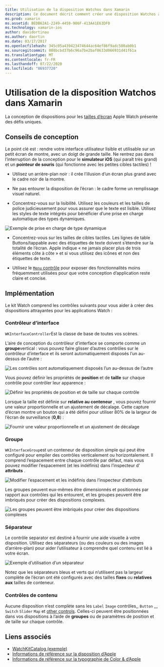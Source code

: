 ```yaml
---
title: Utilisation de la disposition Watchos dans Xamarin
description: Ce document décrit comment créer une disposition Watchos à l’aide de Xamarin. Il aborde les contrôleurs d’interface, les groupes, les séparateurs et les contrôles de contenu.
ms.prod: xamarin
ms.assetid: BEDB62A1-2249-4459-986F-413A41E63DF0
ms.technology: xamarin-ios
author: davidortinau
ms.author: daortin
ms.date: 03/17/2017
ms.openlocfilehash: 345c05a439423474644ac64ef86f9adc580ab0b1
ms.sourcegitcommit: 008bcbd37b6c96a7be2baf0633d066931d41f61a
ms.translationtype: MT
ms.contentlocale: fr-FR
ms.lasthandoff: 07/22/2020
ms.locfileid: "86937720"
---
```

# <a name="working-with-watchos-layout-in-xamarin"></a>Utilisation de la disposition Watchos dans Xamarin

La conception de dispositions pour les [tailles d’écran](~/ios/watchos/app-fundamentals/screen-sizes.md) Apple Watch présente des défis uniques.

## <a name="design-tips"></a>Conseils de conception

Le point clé est : rendre votre interface utilisateur lisible et utilisable sur un petit écran de montre, avec un doigt de grande taille. Ne rentrez pas dans l’interruption de la conception pour le **simulateur iOS** (qui paraît très grand) et un **pointeur de souris** (qui fonctionne avec les petites cibles tactiles) !

- Utilisez un arrière-plan noir : il crée l’illusion d’un écran plus grand avec le cadre noir de la montre.

- Ne pas entourer la disposition de l’écran : le cadre forme un remplissage visuel naturel.

- Concentrez-vous sur la lisibilité. Utilisez les couleurs et les tailles de police judicieusement pour vous assurer que le texte est lisible. Utilisez les styles de texte intégrés pour bénéficier d’une prise en charge automatique des types dynamiques.

![Exemple de prise en charge de type dynamique](layout-images/type.png)

- Concentrez-vous sur les tailles de cibles tactiles. Les lignes de table Buttons/tappable avec des étiquettes de texte doivent s’étendre sur la totalité de l’écran. Apple indique « ne jamais placer plus de trois éléments côte à côte » et si vous utilisez des icônes et non des étiquettes de texte.

- Utilisez le [ `Menu` contrôle](~/ios/watchos/user-interface/menu.md) pour exposer des fonctionnalités moins fréquemment utilisées pour que votre conception d’application reste claire et concise.

## <a name="implementation"></a>Implémentation

Le kit Watch comprend les contrôles suivants pour vous aider à créer des dispositions attrayantes pour les applications Watch :

### <a name="interface-controller"></a>Contrôleur d’interface

`WKInterfaceController`Est la classe de base de toutes vos scènes.

L’aire de conception du contrôleur d’interface se comporte comme un **groupe**vertical : vous pouvez faire glisser d’autres contrôles sur le contrôleur d’interface et ils seront automatiquement disposés l’un au-dessus de l’autre :

![Les contrôles sont automatiquement disposés l’un au-dessus de l’autre](layout-images/controller-scene.png)

Vous pouvez définir les propriétés de **position** et de **taille** sur chaque contrôle pour contrôler leur apparence :

![Définir les propriétés de position et de taille sur chaque contrôle](layout-images/positionsize-attributes.png)

Lorsque la taille est définie sur **relative au conteneur** , vous pouvez fournir une valeur proportionnelle et un ajustement de décalage. Cette capture d’écran montre un bouton qui a été défini pour utiliser 80% de la largeur de l’écran de surveillance (**0,8**) :

![Fournir une valeur proportionnelle et un ajustement de décalage](layout-images/button-attributes.png)

### <a name="group"></a>Groupe

`WKInterfaceGroup`est un conteneur de disposition simple qui peut être configuré pour empiler des contrôles verticalement ou horizontalement. Il comprend l’espacement entre chaque contrôle par défaut, mais vous pouvez modifier l’espacement (et les indéfinis) dans l’inspecteur d' **attributs** .

![Modifier l’espacement et les indéfinis dans l’inspecteur d’attributs](layout-images/group-attributes.png)

Les groupes peuvent eux-mêmes être dimensionnés et positionnés par rapport aux contrôles qui les entourent, et les groupes peuvent être imbriqués pour créer des dispositions complexes.

![Les groupes peuvent être imbriqués pour créer des dispositions complexes](layout-images/group-scene.png)

### <a name="separator"></a>Séparateur

Le contrôle separator est destiné à fournir une aide visuelle à votre disposition. Utilisez des séparateurs (ou des couleurs ou des images d’arrière-plan) pour aider l’utilisateur à comprendre quel contenu est lié à votre écran.

![Exemple d’utilisation d’un séparateur](layout-images/separator-scene.png)

Notez que les séparateurs bleus et verts qui n’utilisent pas la largeur complète de l’écran ont été configurés avec des tailles **fixes** ou **relatives aux** tailles de conteneur.

### <a name="content-controls"></a>Contrôles de contenu

Aucune disposition n’est complète sans les `Label` `Image` contrôles,, `Button` ,,, `Switch` `Slider` `Map` et [other controls](~/ios/watchos/user-interface/index.md).
Celles-ci peuvent être positionnées dans vos dispositions à l’aide de **groupes** ou de paramètres de position et de taille sur chaque contrôle.

## <a name="related-links"></a>Liens associés

- [WatchKitCatalog (exemple)](https://docs.microsoft.com/samples/xamarin/ios-samples/watchos-watchkitcatalog)
- [Informations de référence sur la disposition d’Apple](https://developer.apple.com/library/prerelease/ios/documentation/UserExperience/Conceptual/WatchHumanInterfaceGuidelines/Layout.html)
- [Informations de référence sur la typographie de Color & d’Apple](https://developer.apple.com/library/prerelease/ios/documentation/UserExperience/Conceptual/WatchHumanInterfaceGuidelines/ColorandTypography.html)
